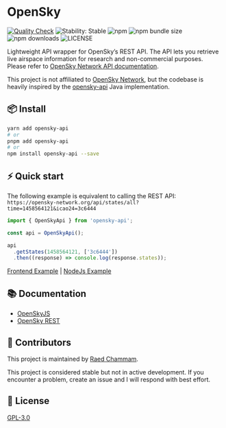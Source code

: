# OpenSky

[![Quality Check](https://github.com/raed667/opensky-api/actions/workflows/ci.yml/badge.svg)](https://github.com/raed667/opensky-api/actions/workflows/ci.yml)
![Stability: Stable](https://img.shields.io/badge/stability-stable-brightgreen.svg)
![npm](https://img.shields.io/npm/v/opensky-api)
![npm bundle size](https://img.shields.io/bundlephobia/minzip/opensky-api)
![npm downloads](https://img.shields.io/npm/dt/opensky-api)
![LICENSE](https://img.shields.io/npm/l/opensky-api)

Lightweight API wrapper for OpenSky’s REST API. The API lets you retrieve live airspace information for research and non-commercial purposes. Please refer to [OpenSky Network API documentation](https://openskynetwork.github.io/opensky-api/index.html).

This project is not affiliated to [OpenSky Network](https://github.com/openskynetwork), but the codebase is heavily inspired by the [opensky-api](https://github.com/openskynetwork/opensky-api) Java implementation.

## 📦 Install

```sh
yarn add opensky-api
# or
pnpm add opensky-api
# or
npm install opensky-api --save
```

## ⚡️ Quick start

The following example is equivalent to calling the REST API: `https://opensky-network.org/api/states/all?time=1458564121&icao24=3c6444`

```ts
import { OpenSkyApi } from 'opensky-api';

const api = OpenSkyApi();

api
  .getStates(1458564121, ['3c6444'])
  .then((response) => console.log(response.states));
```

[Frontend Example](https://codesandbox.io/s/stoic-keldysh-y0mj7o?file=/src/App.js) | [NodeJs Example](https://codesandbox.io/s/billowing-glitter-l2nj36?file=/routes/index.js)

## 📚 Documentation

- [OpenSkyJS](https://raed667.github.io/opensky-api/)
- [OpenSky REST](https://openskynetwork.github.io/opensky-api/rest.html)

## 👥 Contributors

This project is maintained by [Raed Chammam](https://raed.dev).

This project is considered stable but not in active development. If you encounter a problem, create an issue and I will respond with best effort.

<!-- ALL-CONTRIBUTORS-LIST:START - Do not remove or modify this section -->
<!-- prettier-ignore-start -->
<!-- markdownlint-disable -->

<!-- markdownlint-restore -->
<!-- prettier-ignore-end -->

<!-- ALL-CONTRIBUTORS-LIST:END -->

## 📜 License

[GPL-3.0](LICENSE)
